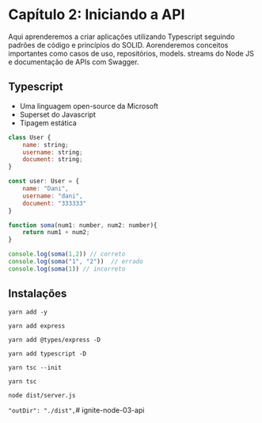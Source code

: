 # Capítulo 2:  Iniciando a API
Aqui aprenderemos a criar aplicações utilizando Typescript seguindo padrões de código e princípios do SOLID. Aorenderemos conceitos importantes como casos de uso, repositórios, models. streams do Node JS e documentação de APIs com Swagger.

## Typescript
- Uma linguagem open-source da Microsoft 
- Superset do Javascript
- Tipagem estática 
 
```js
class User { 
    name: string; 
    username: string; 
    document: string; 
}

const user: User = {
    name: "Dani",  
    username: "dani", 
    document: "333333"
}
```


```js
function soma(num1: number, num2: number){ 
    return num1 + num2;
}

console.log(soma(1,2)) // correto 
console.log(soma("1", "2"))  // errado 
console.log(soma(1)) // incorreto 
```

## Instalações
`yarn add -y`

`yarn add express`

`yarn add @types/express -D`

`yarn add typescript -D`

`yarn tsc --init`

`yarn tsc`

`node dist/server.js`

` "outDir": "./dist", `# ignite-node-03-api
